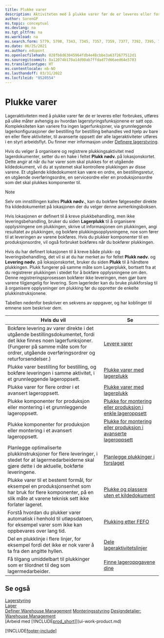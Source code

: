 ```yaml
---
title: Plukke varer
description: Aktiviteten med å plukke varer før de er leveres eller forbrukes, utføres på ulike måter avhengig av hvordan lagerstyringsfunksjonene er satt opp.
author: SorenGP
ms.topic: conceptual
ms.devlang: na
ms.tgt_pltfrm: na
ms.workload: na
ms.search.form: 5779, 5798, 7343, 7345, 7357, 7359, 7377, 7392, 7395, 7397, 9313, 9316, 9344
ms.date: 06/25/2021
ms.author: edupont
ms.openlocfilehash: 028fb8d63045964fdb4e48cbbe3a6372677512d1
ms.sourcegitcommit: 8a12074b170a14d98ab7ffdad77d66aed64e5783
ms.translationtype: HT
ms.contentlocale: nb-NO
ms.lasthandoff: 03/31/2022
ms.locfileid: "8520554"
---
```

# <a name="pick-items"></a>Plukke varer

Lageraktiviteten med å plukke varer før de er leveres eller forbrukes, utføres på ulike måter avhengig av hvordan lagerstyringsfunksjonene er satt opp. Kompleksiteten kan variere fra ingen lagerfunksjoner, via grunnleggende lagerkonfigurasjoner der bestilling for bestilling behandles ved hjelp av bare en eller flere aktiviteter, til avanserte oppsett der alle lageraktiviteter utføres i en styrt arbeidsflyt. Du finner mer informasjon under [Definere lagerstyring](warehouse-setup-warehouse.md).

Hvis du velger å organisere og registrere plukkingsaktivitet med lagerdokumenter, setter du en hake i feltet **Plukk nødv.** på lokasjonskortet. Dette angir at når du har varer som skal plukkes for et utgående kildedokument, vil du at systemet skal kontrollere plukkingen av disse varene. Et utgående kildedokument kan være en ordre, en bestillingsretur, en utgående overføringsordre, en serviceordre eller en produksjonsordre som det skal plukkes komponenter til.

> [!NOTE]
> Selv om innstillingen kalles **Plukk nødv.**, kan du bokføre følgesedler direkte fra kildedokumentet på lokasjonen der du velger denne avmerkingsboksen.

Hvis lokasjonen er definert til å kreve plukkbehandling, men ikke leveringsbehandling, bruker du siden **Lagerplukk** til å organisere opplysningene om plukkingen, skrive ut informasjonen om plukkingen, angi resultatet av plukkingen, og bokføre plukkingsopplysningene, noe som fører til at leveringen av varene bokføres. Hvis du plukker komponenter til en produksjonsordre, vil også forbruket bokføres når du bokfører plukkingen.

Hvis du har definert lokasjonen til å kreve både plukk- og leveringsbehandling, det vil si at du har merket av for feltet **Plukk nødv.** og **Levering nødv.** på lokasjonskortet, bruker du siden **Plukk** til å håndtere plukkingen. Plukk fungerer på samme måte som Lagerplukk, bortsett fra at du registrerer plukkingen i stedet for å bokføre opplysningene om den. Denne registreringsprosessen bokfører ikke leveringen, men gjør bare varene tilgjengelig for levering. Som lagerleder kan du bruke plukkforslag til å organisere opplysninger om plukking før du oppretter de enkelte plukkinstruksjonene.

Tabellen nedenfor beskriver en sekvens av oppgaver, og har koblinger til emnene som beskriver dem.   

|**Hvis du vil**|**Se**|
|------------|-------------|  
|Bokføre levering av varer direkte i det utgående bestillingsdokumentet, fordi det ikke finnes noen lagerfunksjoner. (Fungerer på samme måte som for ordrer, utgående overføringsordrer og returforsendelser.)|[Levere varer](warehouse-how-ship-items.md)|  
|Plukke varer bestilling for bestilling, og bokføre leveringen i samme aktivitet, i et grunnleggende lageroppsett.|[Plukke varer med lagerplukk](warehouse-how-to-pick-items-with-inventory-picks.md)|
|Plukke varer for flere ordrer i et avansert lageroppsett.|[Plukke varer med lagerplukk](warehouse-how-to-pick-items-for-warehouse-shipment.md)|  
|Plukke komponenter for produksjon eller montering i et grunnleggende lageroppsett.|[Plukke for montering eller produksjon i enkle lageroppsett](warehouse-how-to-pick-for-production.md)|
|Plukke komponenter for produksjon eller montering i et avansert lageroppsett.|[Plukke for montering eller produksjon i avanserte lageroppsett](warehouse-how-to-pick-for-internal-operations-in-advanced-warehousing.md)|  
|Planlegge optimaliserte plukkinstruksjoner for flere leveringer, i stedet for at lagermedarbeiderne skal gjøre dette i de aktuelle, bokførte leveringene.|[Planlegge plukkinger i forslaget](warehouse-how-to-plan-picks-in-worksheets.md)|  
|Plukke varer til et bestemt formål, for eksempel en produksjonsenhet som har bruk for flere komponenter, på en slik måte at varene teknisk sett ikke forlater lageret.|[Plukke og plassere uten et kildedokument](warehouse-how-to-create-put-aways-from-internal-put-aways.md)|
|Forstå hvordan du plukker varer automatisk i henhold til utløpsdatoen, for eksempel varer som ikke kan oppbevares over lang tid.|[Plukking etter FEFO](warehouse-picking-by-fefo.md)|
|Del en plukklinje i flere linjer, for eksempel fordi det ikke er nok varer å ta fra den angitte hyllen.|[Dele lageraktivitetslinjer](warehouse-how-to-split-warehouse-activity-lines.md)|
|Få tilgang umiddelbart til plukkinger som er tilordnet til deg som lagermedarbeider.|[Finne lageroppgavene dine](warehouse-how-to-find-your-warehouse-assignments.md)|  

## <a name="see-also"></a>Se også  
[Lagerstyring](warehouse-manage-warehouse.md)  
[Lager](inventory-manage-inventory.md)  
[Definer Warehouse Management](warehouse-setup-warehouse.md) 
[Monteringsstyring](assembly-assemble-items.md)
[Designdetaljer: Warehouse Management](design-details-warehouse-management.md)  
[Arbeid med [!INCLUDE[prod_short](includes/prod_short.md)]](ui-work-product.md)


[!INCLUDE[footer-include](includes/footer-banner.md)]